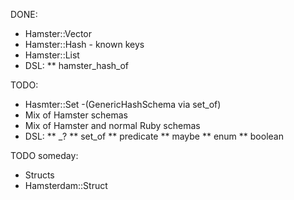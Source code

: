 
DONE:

* Hamster::Vector
* Hamster::Hash - known keys
* Hamster::List 
* DSL:
** hamster_hash_of

TODO:

* Hasmter::Set -(GenericHashSchema via set_of)
* Mix of Hamster schemas
* Mix of Hamster and normal Ruby schemas
* DSL:
** _?
** set_of
** predicate
** maybe
** enum
** boolean

TODO someday:

* Structs
* Hamsterdam::Struct


